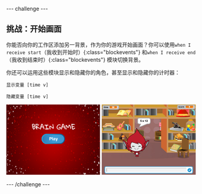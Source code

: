 --- challenge ---
## 挑战：开始画面
你能否向你的工作区添加另一背景，作为你的游戏开始画面？你可以使用`when I receive start`（我收到开始时）{:class="blockevents"} 和`when I receive end`（我收到结束时）{:class="blockevents"} 模块切换背景。

你还可以运用这些模块显示和隐藏你的角色，甚至显示和隐藏你的计时器：

```blocks
显示变量 [time v]
```
```blocks
隐藏变量 [time v]
```

![screenshot](images/brain-startscreen.png)




--- /challenge ---